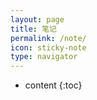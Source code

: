 ```yaml
---
layout: page
title: 笔记
permalink: /note/
icon: sticky-note
type: navigator
---
```


* content
{:toc}